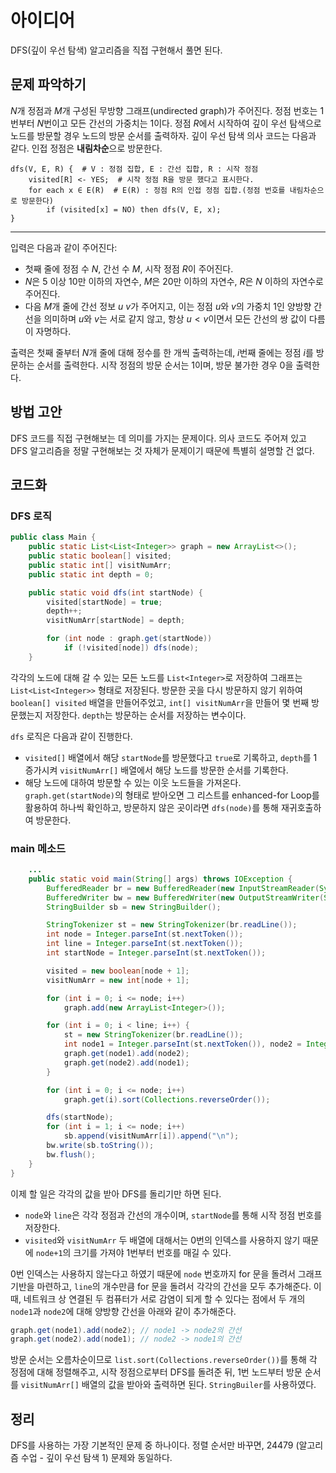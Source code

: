 # 아이디어
DFS(깊이 우선 탐색) 알고리즘을 직접 구현해서 풀면 된다.

## 문제 파악하기
$N$개 정점과 $M$개 구성된 무방향 그래프(undirected graph)가 주어진다. 정점 번호는 1번부터 $N$번이고 모든 간선의 가중치는 1이다. 정점 $R$에서 시작하여 깊이 우선 탐색으로 노드를 방문할 경우 노드의 방문 순서를 출력하자. 깊이 우선 탐색 의사 코드는 다음과 같다. 인접 정점은 **내림차순**&ZeroWidthSpace;으로 방문한다.

```
dfs(V, E, R) {  # V : 정점 집합, E : 간선 집합, R : 시작 정점
    visited[R] <- YES;  # 시작 정점 R을 방문 했다고 표시한다.
    for each x ∈ E(R)  # E(R) : 정점 R의 인접 정점 집합.(정점 번호를 내림차순으로 방문한다)
        if (visited[x] = NO) then dfs(V, E, x);
}
```

---

입력은 다음과 같이 주어진다:
- 첫째 줄에 정점 수 $N$, 간선 수 $M$, 시작 정점 $R$이 주어진다.
- $N$은 5 이상 10만 이하의 자연수, $M$은 20만 이하의 자연수, $R$은 $N$ 이하의 자연수로 주어진다.
- 다음 $M$개 줄에 간선 정보 $u$ $v$가 주어지고, 이는 정점 $u$와 $v$의 가중치 1인 양방향 간선을 의미하며 $u$와 $v$는 서로 같지 않고, 항상 $u < v$이면서 모든 간선의 쌍 값이 다름이 자명하다.

출력은 첫째 줄부터 $N$개 줄에 대해 정수를 한 개씩 출력하는데, $i$번째 줄에는 정점 $i$를 방문하는 순서를 출력한다. 시작 정점의 방문 순서는 1이며, 방문 불가한 경우 0을 출력한다.

## 방법 고안
DFS 코드를 직접 구현해보는 데 의미를 가지는 문제이다. 의사 코드도 주어져 있고 DFS 알고리즘을 정말 구현해보는 것 자체가 문제이기 때문에 특별히 설명할 건 없다.

## 코드화
### DFS 로직
```java
public class Main {
    public static List<List<Integer>> graph = new ArrayList<>();
    public static boolean[] visited;
    public static int[] visitNumArr;
    public static int depth = 0;

    public static void dfs(int startNode) {
        visited[startNode] = true;
        depth++;
        visitNumArr[startNode] = depth;

        for (int node : graph.get(startNode))
            if (!visited[node]) dfs(node);
    }
```

각각의 노드에 대해 갈 수 있는 모든 노드를 `List<Integer>`로 저장하여 그래프는 `List<List<Integer>>` 형태로 저장된다. 방문한 곳을 다시 방문하지 않기 위하여 `boolean[] visited` 배열을 만들어주었고, `int[] visitNumArr`을 만들어 몇 번째 방문했는지 저장한다. `depth`는 방문하는 순서를 저장하는 변수이다.

`dfs` 로직은 다음과 같이 진행한다.
- `visited[]` 배열에서 해당 `startNode`를 방문했다고 `true`로 기록하고, `depth`를 1 증가시켜 `visitNumArr[]` 배열에서 해당 노드를 방문한 순서를 기록한다.
- 해당 노드에 대하여 방문할 수 있는 이웃 노드들을 가져온다. `graph.get(startNode)`의 형태로 받아오면 그 리스트를 enhanced-for Loop를 활용하여 하나씩 확인하고, 방문하지 않은 곳이라면 `dfs(node)`를 통해 재귀호출하여 방문한다.

### main 메소드
```java
	...
    public static void main(String[] args) throws IOException {
        BufferedReader br = new BufferedReader(new InputStreamReader(System.in));
        BufferedWriter bw = new BufferedWriter(new OutputStreamWriter(System.out));
        StringBuilder sb = new StringBuilder();

        StringTokenizer st = new StringTokenizer(br.readLine());
        int node = Integer.parseInt(st.nextToken());
        int line = Integer.parseInt(st.nextToken());
        int startNode = Integer.parseInt(st.nextToken());

        visited = new boolean[node + 1];
        visitNumArr = new int[node + 1];

        for (int i = 0; i <= node; i++)
            graph.add(new ArrayList<Integer>());

        for (int i = 0; i < line; i++) {
            st = new StringTokenizer(br.readLine());
            int node1 = Integer.parseInt(st.nextToken()), node2 = Integer.parseInt(st.nextToken());
            graph.get(node1).add(node2);
            graph.get(node2).add(node1);
        }

        for (int i = 0; i <= node; i++)
            graph.get(i).sort(Collections.reverseOrder());

        dfs(startNode);
        for (int i = 1; i <= node; i++)
            sb.append(visitNumArr[i]).append("\n");
        bw.write(sb.toString());
        bw.flush();
    }
}
```

이제 할 일은 각각의 값을 받아 DFS를 돌리기만 하면 된다.
- `node`와 `line`은 각각 정점과 간선의 개수이며, `startNode`를 통해 시작 정점 번호를 저장한다.
- `visited`와 `visitNumArr` 두 배열에 대해서는 0번의 인덱스를 사용하지 않기 때문에 `node+1`의 크기를 가져야 1번부터 번호를 매길 수 있다.

0번 인덱스는 사용하지 않는다고 하였기 때문에 `node` 번호까지 for 문을 돌려서 그래프 기반을 마련하고, `line`의 개수만큼 for 문을 돌려서 각각의 간선을 모두 추가해준다. 이때, 네트워크 상 연결된 두 컴퓨터가 서로 감염이 되게 할 수 있다는 점에서 두 개의 `node1`과 `node2`에 대해 양방향 간선을 아래와 같이 추가해준다.

```java
graph.get(node1).add(node2); // node1 -> node2의 간선
graph.get(node2).add(node1); // node2 -> node1의 간선
```

방문 순서는 오름차순이므로 `list.sort(Collections.reverseOrder())`를 통해 각 정점에 대해 정렬해주고, 시작 정점으로부터 DFS를 돌려준 뒤, 1번 노드부터 방문 순서를 `visitNumArr[]` 배열의 값을 받아와 출력하면 된다. `StringBuiler`를 사용하였다.


## 정리
DFS를 사용하는 가장 기본적인 문제 중 하나이다. 정렬 순서만 바꾸면, 24479 (알고리즘 수업 - 깊이 우선 탐색 1) 문제와 동일하다.
